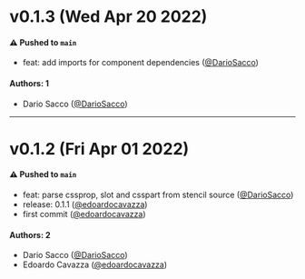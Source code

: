 # v0.1.3 (Wed Apr 20 2022)

#### ⚠️ Pushed to `main`

- feat: add imports for component dependencies ([@DarioSacco](https://github.com/DarioSacco))

#### Authors: 1

- Dario Sacco ([@DarioSacco](https://github.com/DarioSacco))

---

# v0.1.2 (Fri Apr 01 2022)

#### ⚠️ Pushed to `main`

- feat: parse cssprop, slot and csspart from stencil source ([@DarioSacco](https://github.com/DarioSacco))
- release: 0.1.1 ([@edoardocavazza](https://github.com/edoardocavazza))
- first commit ([@edoardocavazza](https://github.com/edoardocavazza))

#### Authors: 2

- Dario Sacco ([@DarioSacco](https://github.com/DarioSacco))
- Edoardo Cavazza ([@edoardocavazza](https://github.com/edoardocavazza))

